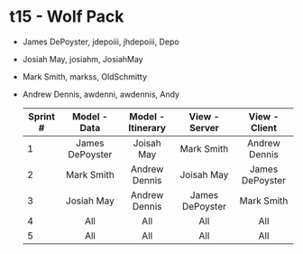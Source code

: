 # t15 - Wolf Pack

* James DePoyster, jdepoiii, jhdepoiii, Depo
* Josiah May, josiahm, JosiahMay
* Mark Smith, markss, OldSchmitty
* Andrew Dennis, awdenni, awdennis, Andy

  Sprint #  |   Model - Data   | Model - Itinerary |  View - Server    |   View - Client   |
  --------  | :--------------: | :---------------: | :---------------: | :---------------: |
   1        | James DePoyster  |    Joisah May     |    Mark Smith     |   Andrew Dennis   |
   2        |    Mark Smith    |   Andrew Dennis   |    Joisah May     |  James DePoyster  |
   3        |    Josiah May    |    Andrew Dennis  |  James DePoyster  |    Mark Smith     |
   4        |       All        |        All        |        All        |       All         |
   5        |       All        |        All        |        All        |       All         |
